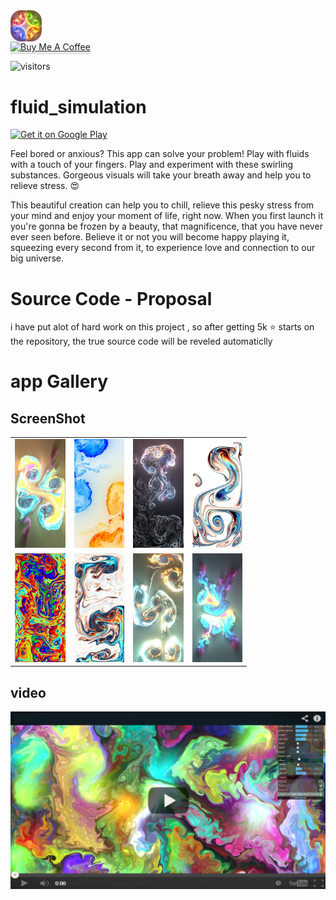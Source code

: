 
<img src="https://github.com/NaserElziadna/fluid_simulation/blob/main/screen_shoots/logo.png" alt="drawing" style="width: 10%;max-width: 30%;border-radius: 17px;display: block;"/>
<a href="https://www.buymeacoffee.com/NaserElziadna" target="_blank"><img src="https://www.buymeacoffee.com/assets/img/custom_images/orange_img.png" alt="Buy Me A Coffee" style="height: 41px !important;width: 174px !important;box-shadow: 0px 3px 2px 0px rgba(190, 190, 190, 0.5) !important;-webkit-box-shadow: 0px 3px 2px 0px rgba(190, 190, 190, 0.5) !important;" ></a>

![visitors](https://visitor-badge.laobi.icu/badge?page_id=NaserElziadna.fluid_simulation)
# fluid_simulation
<a href="https://play.google.com/store/apps/details?id=com.nmmsoft.fluid_simulation">
    <img alt="Get it on Google Play"
        height="80"
        src="https://play.google.com/intl/en_us/badges/images/generic/en_badge_web_generic.png" />
</a> 

Feel bored or anxious? This app can solve your problem! Play with fluids with a touch of your fingers. Play and experiment with these swirling substances. Gorgeous visuals will take your breath away and help you to relieve stress. 😍

This beautiful creation can help you to chill, relieve this pesky stress from your mind and enjoy your moment of life, right now. When you first launch it you're gonna be frozen by a beauty, that magnificence, that you have never ever seen before. Believe it or not you will become happy playing it, squeezing every second from it, to experience love and connection to our big universe.

# Source Code - Proposal

i have put alot of hard work on this project , so after getting 5k ⭐ starts on the repository, the true source code will be reveled automaticlly

# app Gallery
## ScreenShot
<table style="width:75%;height:75%;">
  <tr>
    <td>
      <img src="https://github.com/NaserElziadna/fluid_simulation/blob/main/screen_shoots/screen_shoot_1.webp" alt="drawing" style="width:100%;"/>    
    </td>
    <td>
      <img src="https://github.com/NaserElziadna/fluid_simulation/blob/main/screen_shoots/screen_shoot_2.webp" alt="drawing" style="width:100%;"/>    
    </td>
     <td>
      <img src="https://github.com/NaserElziadna/fluid_simulation/blob/main/screen_shoots/screen_shoot_3.webp" alt="drawing" style="width:100%;"/>    
    </td>
     <td>
      <img src="https://github.com/NaserElziadna/fluid_simulation/blob/main/screen_shoots/screen_shoot_4.webp" alt="drawing" style="width:100%;"/>    
    </td>
  </tr>
  <tr> 
    <td>
      <img src="https://github.com/NaserElziadna/fluid_simulation/blob/main/screen_shoots/screen_shoot_5.webp" alt="drawing" style="width:100%;"/>    
    </td>
     <td>
      <img src="https://github.com/NaserElziadna/fluid_simulation/blob/main/screen_shoots/screen_shoot_6.webp" alt="drawing" style="width:100%;"/>    
    </td>
     <td>
      <img src="https://github.com/NaserElziadna/fluid_simulation/blob/main/screen_shoots/screen_shoot_7.webp" alt="drawing" style="width:100%;"/>    
    </td>
     <td>
      <img src="https://github.com/NaserElziadna/fluid_simulation/blob/main/screen_shoots/screen_shoot_8.webp" alt="drawing" style="width:100%;"/>    
    </td>
  </tr>
</table>  

## video
[![Watch the video](https://github.com/NaserElziadna/fluid_simulation/blob/main/screen_shoots/00.jpg)](https://www.youtube.com/watch?v=r7fo1Aa2B4M)
